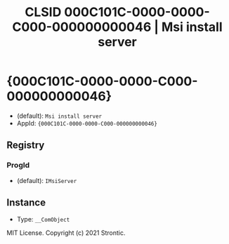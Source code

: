 ﻿---
title: "CLSID 000C101C-0000-0000-C000-000000000046 | Msi install server"
excerpt: What is COM-Object CLSID 000C101C-0000-0000-C000-000000000046?
---

# {000C101C-0000-0000-C000-000000000046}

* (default): `Msi install server`
* AppId: `{000C101C-0000-0000-C000-000000000046}`

## Registry


### ProgId

* (default): `IMsiServer`

## Instance

* Type: `__ComObject`

MIT License. Copyright (c) 2021 Strontic.


